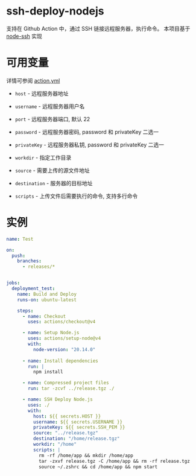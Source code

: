 # ssh-deploy-nodejs

支持在 Github Action 中，通过 SSH 链接远程服务器，执行命令。
本项目基于 [node-ssh](https://github.com/mscdex/ssh2) 实现

# 可用变量
详情可参阅 [action.yml](action.yml)

- `host` - 远程服务器地址
- `username` - 远程服务器用户名
- `port` - 远程服务器端口, 默认 22
- `password` - 远程服务器密码, password 和 privateKey 二选一
- `privateKey` - 远程服务器私钥, password 和 privateKey 二选一

- `workdir` - 指定工作目录

- `source` - 需要上传的源文件地址
- `destination` - 服务器的目标地址

- `scripts` - 上传文件后需要执行的命令, 支持多行命令

# 实例
```yaml
name: Test

on:
  push:
    branches:
      - releases/*


jobs:
  deployment_test:
    name: Build and Deploy
    runs-on: ubuntu-latest

    steps:
      - name: Checkout
        uses: actions/checkout@v4

      - name: Setup Node.js
        uses: actions/setup-node@v4
        with:
          node-version: "20.14.0"
      
      - name: Install dependencies
        run: |
          npm install

      - name: Compressed project files
        run: tar -zcvf ../release.tgz ./

      - name: SSH Deploy Node.js
        uses: ./
        with:
          host: ${{ secrets.HOST }}
          username: ${{ secrets.USERNAME }}
          privateKey: ${{ secrets.SSH_PEM }}
          source: "../release.tgz"
          destination: "/home/release.tgz"
          workdir: "/home"
          scripts: |
            rm -rf /home/app && mkdir /home/app
            tar -zxvf release.tgz -C /home/app && rm -rf release.tgz
            source ~/.zshrc && cd /home/app && npm start
```